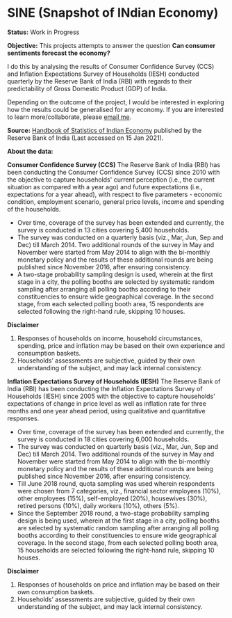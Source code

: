 # SINE (Snapshot of INdian Economy)
**Status:** Work in Progress

**Objective:** This projects attempts to answer the question **Can consumer sentiments forecast the economy?**

I do this by analysing the results of Consumer Confidence Survey (CCS) and Inflation Expectations Survey of Households (IESH) conducted quarterly by the Reserve Bank of India (RBI) with regards to their predictability of Gross Domestic Product (GDP) of India.

Depending on the outcome of the project, I would be interested in exploring how the results could be generalised for any economy. If you are interested to learn more/collaborate, please [email me](mailto:arpan@alumni.lse.ac.uk).

**Source:** [Handbook of Statistics of Indian Economy](https://dbie.rbi.org.in/DBIE/dbie.rbi?site=publications#!2) published by the Reserve Bank of India (Last accessed on 15 Jan 2021).

**About the data:**

**Consumer Confidence Survey (CCS)**
The Reserve Bank of India (RBI) has been conducting the Consumer Confidence Survey (CCS) since 2010 with the objective to capture households' current perception (i.e., the current situation as compared with a year ago) and future expectations (i.e., expectations for a year ahead), with respect to five parameters - economic condition, employment scenario, general price levels, income and spending of the households.
* Over time, coverage of the survey has been extended and currently, the survey is conducted in 13 cities covering 5,400 households.
* The survey was conducted on a quarterly basis (viz., Mar, Jun, Sep and Dec) till March 2014. Two additional rounds of the survey in May and November were started from May 2014 to align with the bi-monthly monetary policy and the results of these additional rounds are being published since November 2016, after ensuring consistency.
* A two-stage probability sampling design is used, wherein at the first stage in a city, the polling booths are selected by systematic random sampling after arranging all polling booths according to their constituencies to ensure wide geographical coverage. In the second stage, from each selected polling booth area, 15 respondents are selected following the right-hand rule, skipping 10 houses.

**Disclaimer**
1. Responses of households on income, household circumstances, spending, price and inflation may be based on their own experience and consumption baskets.
2. Households’ assessments are subjective, guided by their own understanding of the subject, and may lack internal consistency.

**Inflation Expectations Survey of Households (IESH)**
The Reserve Bank of India (RBI) has been conducting the Inflation Expectations Survey of Households (IESH) since 2005 with the objective to capture households' expectations of change in price level as well as inflation rate for three months and one year ahead period, using qualitative and quantitative responses.
* Over time, coverage of the survey has been extended and currently, the survey is conducted in 18 cities covering 6,000 households.
* The survey was conducted on quarterly basis (viz., Mar, Jun, Sep and Dec) till March 2014. Two additional rounds of the survey in May and November were started from May 2014 to align with the bi-monthly monetary policy and the results of these additional rounds are being published since November 2016, after ensuring consistency.
* Till June 2018 round, quota sampling was used wherein respondents were chosen from 7 categories, viz., financial sector employees (10%), other employees (15%), self-employed (20%), housewives (30%), retired persons (10%), daily workers (10%), others (5%).
* Since the September 2018 round, a two-stage probability sampling design is being used, wherein at the first stage in a city, polling booths are selected by systematic random sampling after arranging all polling booths according to their constituencies to ensure wide geographical coverage. In the second stage, from each selected polling booth area, 15 households are selected following the right-hand rule, skipping 10 houses.

**Disclaimer**
1. Responses of households on price and inflation may be based on their own consumption baskets.
2. Households’ assessments are subjective, guided by their own understanding of the subject, and may lack internal consistency.
